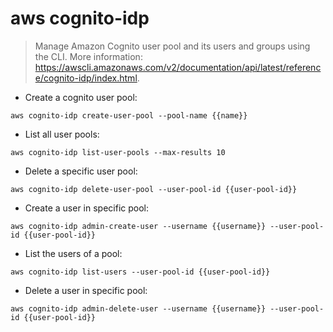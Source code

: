 # aws cognito-idp

> Manage Amazon Cognito user pool and its users and groups using the CLI.
> More information: <https://awscli.amazonaws.com/v2/documentation/api/latest/reference/cognito-idp/index.html>.

- Create a cognito user pool:

`aws cognito-idp create-user-pool --pool-name {{name}}`

- List all user pools:

`aws cognito-idp list-user-pools --max-results 10`

- Delete a specific user pool:

`aws cognito-idp delete-user-pool --user-pool-id {{user-pool-id}}`

- Create a user in specific pool:

`aws cognito-idp admin-create-user --username {{username}} --user-pool-id {{user-pool-id}}`

- List the users of a pool:

`aws cognito-idp list-users --user-pool-id {{user-pool-id}}`

- Delete a user in specific pool:

`aws cognito-idp admin-delete-user --username {{username}} --user-pool-id {{user-pool-id}}`
